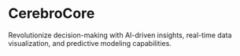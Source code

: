 # CerebroCore
Revolutionize decision-making with AI-driven insights, real-time data visualization, and predictive modeling capabilities.
